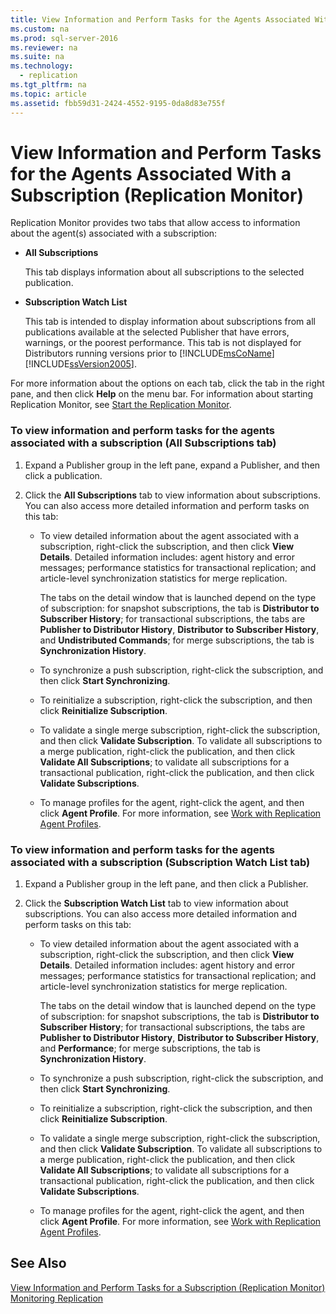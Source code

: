 ```yaml
---
title: View Information and Perform Tasks for the Agents Associated With a Subscription (Replication Monitor)
ms.custom: na
ms.prod: sql-server-2016
ms.reviewer: na
ms.suite: na
ms.technology: 
  - replication
ms.tgt_pltfrm: na
ms.topic: article
ms.assetid: fbb59d31-2424-4552-9195-0da8d83e755f
---
```

# View Information and Perform Tasks for the Agents Associated With a Subscription (Replication Monitor)
  Replication Monitor provides two tabs that allow access to information about the agent\(s\) associated with a subscription:  
  
-   **All Subscriptions**  
  
     This tab displays information about all subscriptions to the selected publication.  
  
-   **Subscription Watch List**  
  
     This tab is intended to display information about subscriptions from all publications available at the selected Publisher that have errors, warnings, or the poorest performance. This tab is not displayed for Distributors running versions prior to [!INCLUDE[msCoName](../../Token/Other/msCoName_md.md)] [!INCLUDE[ssVersion2005](../../Token/Other/ssVersion2005_md.md)].  
  
 For more information about the options on each tab, click the tab in the right pane, and then click **Help** on the menu bar. For information about starting Replication Monitor, see [Start the Replication Monitor](../../Topics/TopicNameNotContainA/Start-the-Replication-Monitor.md).  
  
### To view information and perform tasks for the agents associated with a subscription \(All Subscriptions tab\)  
  
1.  Expand a Publisher group in the left pane, expand a Publisher, and then click a publication.  
  
2.  Click the **All Subscriptions** tab to view information about subscriptions. You can also access more detailed information and perform tasks on this tab:  
  
    -   To view detailed information about the agent associated with a subscription, right\-click the subscription, and then click **View Details**. Detailed information includes: agent history and error messages; performance statistics for transactional replication; and article\-level synchronization statistics for merge replication.  
  
         The tabs on the detail window that is launched depend on the type of subscription: for snapshot subscriptions, the tab is **Distributor to Subscriber History**; for transactional subscriptions, the tabs are **Publisher to Distributor History**, **Distributor to Subscriber History**, and **Undistributed Commands**; for merge subscriptions, the tab is **Synchronization History**.  
  
    -   To synchronize a push subscription, right\-click the subscription, and then click **Start Synchronizing**.  
  
    -   To reinitialize a subscription, right\-click the subscription, and then click **Reinitialize Subscription**.  
  
    -   To validate a single merge subscription, right\-click the subscription, and then click **Validate Subscription**. To validate all subscriptions to a merge publication, right\-click the publication, and then click **Validate All Subscriptions**; to validate all subscriptions for a transactional publication, right\-click the publication, and then click **Validate Subscriptions**.  
  
    -   To manage profiles for the agent, right\-click the agent, and then click **Agent Profile**. For more information, see [Work with Replication Agent Profiles](../../Topics/TopicNameNotContainA/Work-with-Replication-Agent-Profiles.md).  
  
### To view information and perform tasks for the agents associated with a subscription \(Subscription Watch List tab\)  
  
1.  Expand a Publisher group in the left pane, and then click a Publisher.  
  
2.  Click the **Subscription Watch List** tab to view information about subscriptions. You can also access more detailed information and perform tasks on this tab:  
  
    -   To view detailed information about the agent associated with a subscription, right\-click the subscription, and then click **View Details**. Detailed information includes: agent history and error messages; performance statistics for transactional replication; and article\-level synchronization statistics for merge replication.  
  
         The tabs on the detail window that is launched depend on the type of subscription: for snapshot subscriptions, the tab is **Distributor to Subscriber History**; for transactional subscriptions, the tabs are **Publisher to Distributor History**, **Distributor to Subscriber History**, and **Performance**; for merge subscriptions, the tab is **Synchronization History**.  
  
    -   To synchronize a push subscription, right\-click the subscription, and then click **Start Synchronizing**.  
  
    -   To reinitialize a subscription, right\-click the subscription, and then click **Reinitialize Subscription**.  
  
    -   To validate a single merge subscription, right\-click the subscription, and then click **Validate Subscription**. To validate all subscriptions to a merge publication, right\-click the publication, and then click **Validate All Subscriptions**; to validate all subscriptions for a transactional publication, right\-click the publication, and then click **Validate Subscriptions**.  
  
    -   To manage profiles for the agent, right\-click the agent, and then click **Agent Profile**. For more information, see [Work with Replication Agent Profiles](../../Topics/TopicNameNotContainA/Work-with-Replication-Agent-Profiles.md).  
  
## See Also  
 [View Information and Perform Tasks for a Subscription &#40;Replication Monitor&#41;](../../Topics/TopicNameContainA/View-Information-and-Perform-Tasks-for-a-Subscription--Replication-Monitor-.md)   
 [Monitoring Replication](../../Topics/TopicNameNotContainA/Monitoring-Replication.md)  
  
  